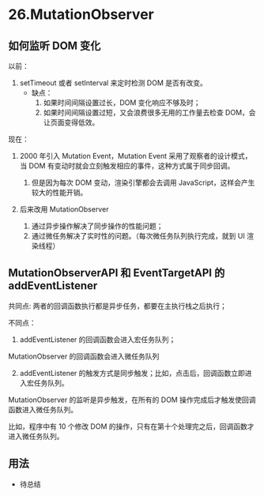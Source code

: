 # 26.MutationObserver

## 如何监听 DOM 变化

以前：

1. setTimeout 或者 setInterval 来定时检测 DOM 是否有改变。
   - 缺点：
     1. 如果时间间隔设置过长，DOM 变化响应不够及时；
     2. 如果时间间隔设置过短，又会浪费很多无用的工作量去检查 DOM，会让页面变得低效。

现在：

1. 2000 年引入 Mutation Event，Mutation Event 采用了观察者的设计模式，当 DOM 有变动时就会立刻触发相应的事件，这种方式属于同步回调。

   1. 但是因为每次 DOM 变动，渲染引擎都会去调用 JavaScript，这样会产生较大的性能开销。

2. 后来改用 MutationObserver
   1. 通过异步操作解决了同步操作的性能问题；
   2. 通过微任务解决了实时性的问题。（每次微任务队列执行完成，就到 UI 渲染线程）

## MutationObserverAPI 和 EventTargetAPI 的 addEventListener

共同点: 两者的回调函数执行都是异步任务，都要在主执行栈之后执行；

不同点：

1. addEventListener 的回调函数会进入宏任务队列；

MutationObserver 的回调函数会进入微任务队列

2. addEventListener 的触发方式是同步触发；比如，点击后，回调函数立即进入宏任务队列。

MutationObserver 的监听是异步触发，在所有的 DOM 操作完成后才触发使回调函数进入微任务队列。

比如，程序中有 10 个修改 DOM 的操作，只有在第十个处理完之后，回调函数才进入微任务队列。

## 用法

- 待总结
